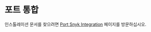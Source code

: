 # 포트 통합

인스톨레이션 문서를 찾으려면 [Port Snyk Integration](https://docs.getport.io/build-your-software-catalog/sync-data-to-catalog/code-quality-security/snyk/) 페이지를 방문하십시오.